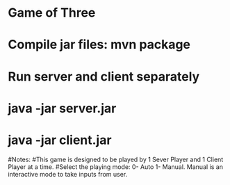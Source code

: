 # Game of Three 

# Compile jar files: mvn package
# Run server and client separately
# java -jar server.jar
# java -jar client.jar


#Notes:
#This game is designed to be played by 1 Sever Player and 1 Client Player at a time.
#Select the playing mode: 0- Auto 1- Manual. Manual is an interactive mode to take inputs from user.